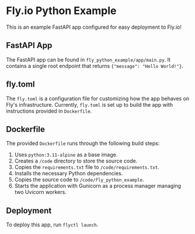 # Fly.io Python Example

This is an example FastAPI app configured for easy deployment to Fly.io!

## FastAPI App

The FastAPI app can be found in `fly_python_example/app/main.py`. It contains a single root endpoint that returns `{"message": "Hello World!"}`.

## fly.toml

The `fly.toml` is a configuration file for customizing how the app behaves on Fly's infrastructure. Currently, `fly.toml` is set up to build the app with instructions provided in `Dockerfile`.

## Dockerfile

The provided `Dockerfile` runs through the following build steps:

1. Uses `python:3.11-alpine` as a base image.
2. Creates a `/code` directory to store the source code.
3. Copies the `requirements.txt` file to `/code/requirements.txt`.
4. Installs the necessary Python dependencies.
5. Copies the source code to `/code/fly_python_example`.
6. Starts the application with Gunicorn as a process manager managing two Uvicorn workers.

## Deployment

To deploy this app, run `flyctl launch`.